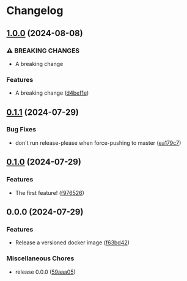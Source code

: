 # Changelog

## [1.0.0](https://github.com/johnjaredprater/release-please-example/compare/v0.1.1...v1.0.0) (2024-08-08)


### ⚠ BREAKING CHANGES

* A breaking change

### Features

* A breaking change ([d4bef1e](https://github.com/johnjaredprater/release-please-example/commit/d4bef1eab2c2d6fdac1e186d0ca4d3f23aa181d8))

## [0.1.1](https://github.com/johnjaredprater/release-please-example/compare/v0.1.0...v0.1.1) (2024-07-29)


### Bug Fixes

* don't run release-please when force-pushing to master ([ea179c7](https://github.com/johnjaredprater/release-please-example/commit/ea179c7733bf7f76342ebb01aad770e0455ac9fa))

## [0.1.0](https://github.com/johnjaredprater/release-please-example/compare/v0.0.0...v0.1.0) (2024-07-29)


### Features

* The first feature! ([f976526](https://github.com/johnjaredprater/release-please-example/commit/f976526926799672b9d10f7f6114a8350819846e))

## 0.0.0 (2024-07-29)


### Features

* Release a versioned docker image ([f63bd42](https://github.com/johnjaredprater/release-please-example/commit/f63bd429b8470ef6e28449d081de603d53fdee91))


### Miscellaneous Chores

* release 0.0.0 ([59aaa05](https://github.com/johnjaredprater/release-please-example/commit/59aaa050c802aaad518f42d54ceed3f3c8df224d))

